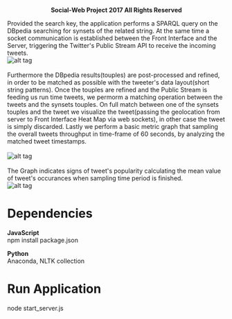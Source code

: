 <p align="center">
  <b>Social-Web Project 2017 All Rights Reserved</b><br>

Provided the search key, the application performs a SPARQL query on the DBpedia searching for synsets of the related string.
At the same time a socket communication is established between the Front Interface and the Server, triggering the Twitter's Public Stream API to receive the incoming tweets.
<br>
![alt tag](http://i.imgur.com/v1RCkQy.jpg)
<br>
<br>
Furthermore the DBpedia results(touples) are post-processed and refined, in order to be matched as possible with the tweeter's data layout(short string patterns). Once the touples are refined and the Public Stream is feeding us run time tweets, we permorm a matching operation between the tweets and the synsets touples. On full match between one of the synsets touples and the tweet we visualize the tweet(passing the geolocation from server to Front Interface Heat Map via web sockets), in other case the tweet is simply discarded. Lastly we perform a basic metric graph that sampling the overall tweets throughput in time-frame of 60 seconds, by analyzing the matched tweet timestamps. 
<br>
<br>
![alt tag](http://i.imgur.com/8Pa9IyF.jpg)
<br>
<br>
The Graph indicates signs of tweet's popularity calculating the mean value of tweet's occurances when sampling time period is finished.
<br>
![alt tag](http://i.imgur.com/IWZSAjv.jpg)
<br>
</p>






# Dependencies

<b> JavaScript </b><br>
npm install package.json

<b> Python </b><br>
Anaconda, NLTK collection

# Run Application
node start_server.js
